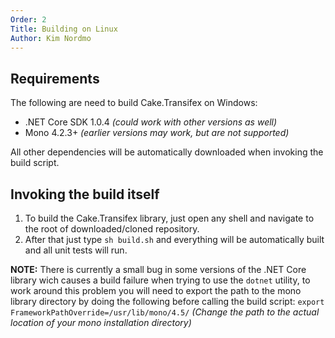 ```yaml
---
Order: 2
Title: Building on Linux
Author: Kim Nordmo
---
```


## Requirements

The following are need to build Cake.Transifex on Windows:
- .NET Core SDK 1.0.4 *(could work with other versions as well)*
- Mono 4.2.3+ *(earlier versions may work, but are not supported)*

All other dependencies will be automatically downloaded when invoking the build script.

## Invoking the build itself

1. To build the Cake.Transifex library, just open any shell and navigate to the root of
downloaded/cloned repository.
2. After that just type `sh build.sh` and everything will be automatically built and all unit tests
will run.

**NOTE:** There is currently a small bug in some versions of the .NET Core library wich causes
a build failure when trying to use the `dotnet` utility,
to work around this problem you will need to export the path to the mono library directory by
doing the following before calling the build script:
`export FrameworkPathOverride=/usr/lib/mono/4.5/`
*(Change the path to the actual location of your mono installation directory)*
